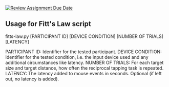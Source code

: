 [![Review Assignment Due Date](https://classroom.github.com/assets/deadline-readme-button-22041afd0340ce965d47ae6ef1cefeee28c7c493a6346c4f15d667ab976d596c.svg)](https://classroom.github.com/a/KHzC7ivQ)


## Usage for Fitt's Law script

fitts-law.py [PARTICIPANT ID] [DEVICE CONDITION] [NUMBER OF TRIALS] [LATENCY]

PARTICIPANT ID: Identifier for the tested participant.
DEVICE CONDITION: Identifier for the tested condition, i.e. the input device used and any additional circumstances like latency.
NUMBER OF TRIALS: For each target size and target distance, how often the reciprocal tapping task is repeated.
LATENCY: The latency added to mouse events in seconds. Optional (if left out, no latency is added).